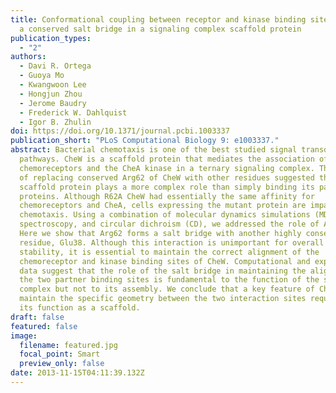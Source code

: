 ```yaml
---
title: Conformational coupling between receptor and kinase binding sites through
  a conserved salt bridge in a signaling complex scaffold protein
publication_types:
  - "2"
authors:
  - Davi R. Ortega
  - Guoya Mo
  - Kwangwoon Lee
  - Hongjun Zhou
  - Jerome Baudry
  - Frederick W. Dahlquist
  - Igor B. Zhulin
doi: https://doi.org/10.1371/journal.pcbi.1003337
publication_short: "PLoS Computational Biology 9: e1003337."
abstract: Bacterial chemotaxis is one of the best studied signal transduction
  pathways. CheW is a scaffold protein that mediates the association of the
  chemoreceptors and the CheA kinase in a ternary signaling complex. The effects
  of replacing conserved Arg62 of CheW with other residues suggested that the
  scaffold protein plays a more complex role than simply binding its partner
  proteins. Although R62A CheW had essentially the same affinity for
  chemoreceptors and CheA, cells expressing the mutant protein are impaired in
  chemotaxis. Using a combination of molecular dynamics simulations (MD), NMR
  spectroscopy, and circular dichroism (CD), we addressed the role of Arg62.
  Here we show that Arg62 forms a salt bridge with another highly conserved
  residue, Glu38. Although this interaction is unimportant for overall protein
  stability, it is essential to maintain the correct alignment of the
  chemoreceptor and kinase binding sites of CheW. Computational and experimental
  data suggest that the role of the salt bridge in maintaining the alignment of
  the two partner binding sites is fundamental to the function of the signaling
  complex but not to its assembly. We conclude that a key feature of CheW is to
  maintain the specific geometry between the two interaction sites required for
  its function as a scaffold.
draft: false
featured: false
image:
  filename: featured.jpg
  focal_point: Smart
  preview_only: false
date: 2013-11-15T04:11:39.132Z
---
```

